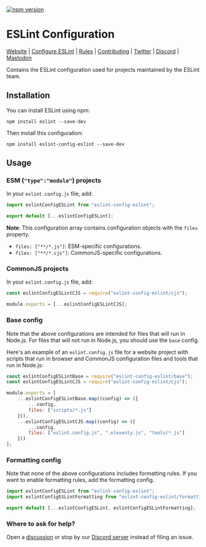 [![npm version][npm-image]][npm-url]

# ESLint Configuration

[Website](https://eslint.org) | [Configure ESLint](https://eslint.org/docs/latest/use/configure) | [Rules](https://eslint.org/docs/rules/) | [Contributing](https://eslint.org/docs/latest/contribute) | [Twitter](https://twitter.com/geteslint) | [Discord](https://eslint.org/chat) | [Mastodon](https://fosstodon.org/@eslint)

Contains the ESLint configuration used for projects maintained by the ESLint team.

## Installation

You can install ESLint using npm:

```shell
npm install eslint --save-dev
```

Then install this configuration:

```shell
npm install eslint-config-eslint --save-dev
```

## Usage

### ESM (`"type":"module"`) projects

In your `eslint.config.js` file, add:

```js
import eslintConfigESLint from "eslint-config-eslint";

export default [...eslintConfigESLint];
```

**Note**: This configuration array contains configuration objects with the `files` property.

- `files: ["**/*.js"]`: ESM-specific configurations.
- `files: ["**/*.cjs"]`: CommonJS-specific configurations.

### CommonJS projects

In your `eslint.config.js` file, add:

```js
const eslintConfigESLintCJS = require("eslint-config-eslint/cjs");

module.exports = [...eslintConfigESLintCJS];
```

### Base config

Note that the above configurations are intended for files that will run in Node.js. For files that will not run in Node.js, you should use the `base` config.

Here's an example of an `eslint.config.js` file for a website project with scripts that run in browser and CommonJS configuration files and tools that run in Node.js:

```js
const eslintConfigESLintBase = require("eslint-config-eslint/base");
const eslintConfigESLintCJS = require("eslint-config-eslint/cjs");

module.exports = [
    ...eslintConfigESLintBase.map((config) => ({
        ...config,
        files: ["scripts/*.js"]
    })),
    ...eslintConfigESLintCJS.map((config) => ({
        ...config,
        files: ["eslint.config.js", ".eleventy.js", "tools/*.js"]
    }))
];
```

### Formatting config

Note that none of the above configurations includes formatting rules. If you want to enable formatting rules, add the formatting config.

```js
import eslintConfigESLint from "eslint-config-eslint";
import eslintConfigESLintFormatting from "eslint-config-eslint/formatting";

export default [...eslintConfigESLint, eslintConfigESLintFormatting];
```

### Where to ask for help?

Open a [discussion](https://github.com/eslint/eslint/discussions) or stop by our [Discord server](https://eslint.org/chat) instead of filing an issue.

[npm-image]: https://img.shields.io/npm/v/eslint-config-eslint.svg?style=flat-square
[npm-url]: https://www.npmjs.com/package/eslint-config-eslint
